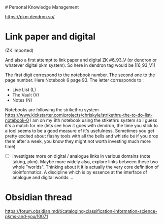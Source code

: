
# Personal Knowledge Management

https://pkm.dendron.so/


# Link paper and digital

(ZK imported)

And also a first attempt to link paper and digital ZK #6_93_V (or dendron or whatever digital pkm system). So here in dendron tag would be [[6_93_V]]

The first digit correspond to the notebook number. The second one to the page number. Here Notebook 6 page 93. The letter corresponds to : 
- Live List (L)
- The Vault (V)
- Notes (N)

Notebooks are following the strikethru system https://www.kickstarter.com/projects/chriskyle/strikethru-the-to-do-list-notebook-0
I am on my 8th notebook using the stikethru system so I guess it's a match for me (lets see how it goes with dendron, the time you stick to a tool seems to be a good measure of it's usefulness. Sometimes you get pretty excited about flashy tools with all the bells and whistle be if you drop them after a week, you know they might not worth investing much more time)

- [ ] investigate more on digital / analogue links in various domains (note taking, pkm). Maybe more widely also, explore links between these two whole "worlds". Thinking about it it is actually the very core definition of bioinformatics. A discipline which is by essence at the interface of analogue and digital worlds ... 

# Obsidian thread

https://forum.obsidian.md/t/cataloging-classification-information-science-pkms-and-you/10071
